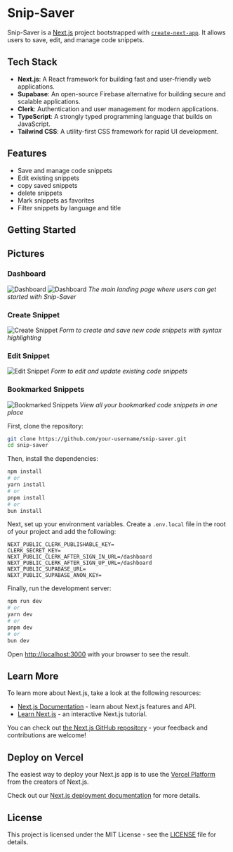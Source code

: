 # Snip-Saver

Snip-Saver is a [Next.js](https://nextjs.org) project bootstrapped with [`create-next-app`](https://nextjs.org/docs/app/api-reference/cli/create-next-app). It allows users to save, edit, and manage code snippets.

## Tech Stack

- **Next.js**: A React framework for building fast and user-friendly web applications.
- **Supabase**: An open-source Firebase alternative for building secure and scalable applications.
- **Clerk**: Authentication and user management for modern applications.
- **TypeScript**: A strongly typed programming language that builds on JavaScript.
- **Tailwind CSS**: A utility-first CSS framework for rapid UI development.

## Features

- Save and manage code snippets
- Edit existing snippets
- copy saved snippets
- delete snippets
- Mark snippets as favorites
- Filter snippets by language and title

## Getting Started

## Pictures

### Dashboard

![Dashboard](./screenshots/dashboard.png)
![Dashboard](./screenshots/dashboard2.png)
_The main landing page where users can get started with Snip-Saver_

### Create Snippet

![Create Snippet](./screenshots/create.png)
_Form to create and save new code snippets with syntax highlighting_

### Edit Snippet

![Edit Snippet](./screenshots/edit.png)
_Form to edit and update existing code snippets_

### Bookmarked Snippets

![Bookmarked Snippets](./screenshots/bookmarked.png)
_View all your bookmarked code snippets in one place_

First, clone the repository:

```bash
git clone https://github.com/your-username/snip-saver.git
cd snip-saver
```

Then, install the dependencies:

```bash
npm install
# or
yarn install
# or
pnpm install
# or
bun install
```

Next, set up your environment variables. Create a `.env.local` file in the root of your project and add the following:

```env
NEXT_PUBLIC_CLERK_PUBLISHABLE_KEY=
CLERK_SECRET_KEY=
NEXT_PUBLIC_CLERK_AFTER_SIGN_IN_URL=/dashboard
NEXT_PUBLIC_CLERK_AFTER_SIGN_UP_URL=/dashboard
NEXT_PUBLIC_SUPABASE_URL=
NEXT_PUBLIC_SUPABASE_ANON_KEY=
```

Finally, run the development server:

```bash
npm run dev
# or
yarn dev
# or
pnpm dev
# or
bun dev
```

Open [http://localhost:3000](http://localhost:3000) with your browser to see the result.

## Learn More

To learn more about Next.js, take a look at the following resources:

- [Next.js Documentation](https://nextjs.org/docs) - learn about Next.js features and API.
- [Learn Next.js](https://nextjs.org/learn) - an interactive Next.js tutorial.

You can check out [the Next.js GitHub repository](https://github.com/vercel/next.js) - your feedback and contributions are welcome!

## Deploy on Vercel

The easiest way to deploy your Next.js app is to use the [Vercel Platform](https://vercel.com/new?utm_medium=default-template&filter=next.js&utm_source=create-next-app&utm_campaign=create-next-app-readme) from the creators of Next.js.

Check out our [Next.js deployment documentation](https://nextjs.org/docs/app/building-your-application/deploying) for more details.

## License

This project is licensed under the MIT License - see the [LICENSE](LICENSE) file for details.
